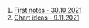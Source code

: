 1. [First notes - 30.10.2021](./notes/01_Starting_ideas.pdf)
2. [Chart ideas - 9.11.2021](./notes/02_Chart_ideas.pdf)
